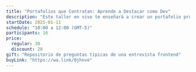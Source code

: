 ```yaml
---
title: "Portafolios que Contratan: Aprende a Destacar como Dev"
description: "Este taller en vivo te enseñará a crear un portafolio profesional que destaque tus habilidades y atraiga reclutadores y clientes."
startDate: 2025-01-11
schedule: "10:00 a 12:00 (GMT-5)"
participants: 16
price:
  regular: 30
  discount: 20
gift: "Repositorio de preguntas típicas de una entrevista frontend"
buyLink: "https://wa.link/0jhnve"
---
```

